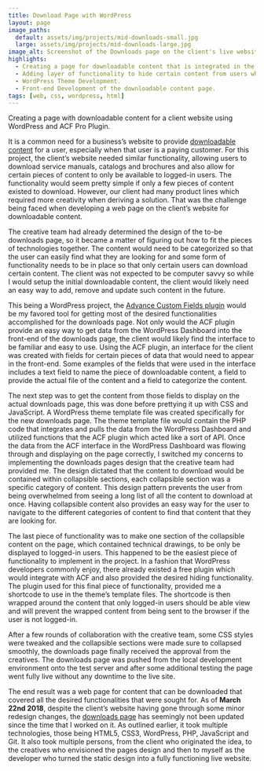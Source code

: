 ```yaml
---
title: Download Page with WordPress
layout: page
image_paths:
  default: assets/img/projects/mid-downloads-small.jpg
  large: assets/img/projects/mid-downloads-large.jpg
image_alt: Screenshot of the Downloads page on the client's live website.
highlights:
  - Creating a page for downloadable content that is integrated in the WordPress Dashboard.
  - Adding layer of functionality to hide certain content from users who are not logged in.
  - WordPress Theme Development.
  - Front-end Development of the downloadable content page.
tags: [web, css, wordpress, html]
---
```


Creating a page with downloadable content for a client website using WordPress and ACF Pro Plugin.

<!--more-->

It is a common need for a business’s website to provide [downloadable content](https://en.wikipedia.org/wiki/Downloadable_content) for a user, especially when that user is a paying customer. For this project, the client’s website needed similar functionality, allowing users to download service manuals, catalogs and brochures and also allow for certain pieces of content to only be available to logged-in users. The functionality would seem pretty simple if only a few pieces of content existed to download. However, our client had many product lines which required more creativity when deriving a solution. That was the challenge being faced when developing a web page on the client’s website for downloadable content.

The creative team had already determined the design of the to-be downloads page, so it became a matter of figuring out how to fit the pieces of technologies together. The content would need to be categorized so that the user can easily find what they are looking for and some form of functionality needs to be in place so that only certain users can download certain content. The client was not expected to be computer savvy so while I would setup the initial downloadable content, the client would likely need an easy way to add, remove and update such content in the future.

This being a WordPress project, the [Advance Custom Fields plugin](https://www.advancedcustomfields.com/) would be my favored tool for getting most of the desired functionalities accomplished for the downloads page. Not only would the ACF plugin provide an easy way to get data from the WordPress Dashboard into the front-end of the downloads page, the client would likely find the interface to be familiar and easy to use. Using the ACF plugin, an interface for the client was created with fields for certain pieces of data that would need to appear in the front-end. Some examples of the fields that were used in the interface includes a text field to name the piece of downloadable content, a field to provide the actual file of the content and a field to categorize the content.

The next step was to get the content from those fields to display on the actual downloads page, this was done before prettying it up with CSS and JavaScript. A WordPress theme template file was created specifically for the new downloads page. The theme template file would contain the PHP code that integrates and pulls the data from the WordPress Dashboard and utilized functions that the ACF plugin which acted like a sort of API. Once the data from the ACF interface in the WordPress Dashboard was flowing through and displaying on the page correctly, I switched my concerns to implementing the downloads pages design that the creative team had provided me. The design dictated that the content to download would be contained within collapsible sections, each collapsible section was a specific category of content. This design pattern prevents the user from being overwhelmed from seeing a long list of all the content to download at once. Having collapsible content also provides an easy way for the user to navigate to the different categories of content to find that content that they are looking for.

The last piece of functionality was to make one section of the collapsible content on the page, which contained technical drawings, to be only be displayed to logged-in users. This happened to be the easiest piece of functionality to implement in the project. In a fashion that WordPress developers commonly enjoy, there already existed a free plugin which would integrate with ACF and also provided the desired hiding functionality. The plugin used for this final piece of functionality, provided me a shortcode to use in the theme’s template files. The shortcode is then wrapped around the content that only logged-in users should be able view and will prevent the wrapped content from being sent to the browser if the user is not logged-in.

After a few rounds of collaboration with the creative team, some CSS styles were tweaked and the collapsible sections were made sure to collapsed smoothly, the downloads page finally received the approval from the creatives. The downloads page was pushed from the local development environment onto the test server and after some additional testing the page went fully live without any downtime to the live site.

The end result was a web page for content that can be downloaded that covered all the desired functionalities that were sought for. As of __March 22nd 2018__, despite the client’s website having gone through some minor redesign changes, the [downloads page](https://motionindexdrives.com/request-information/downloads-page/) has seemingly not been updated since the time that I worked on it. As outlined earlier, it took multiple technologies, those being HTML5, CSS3, WordPress, PHP, JavaScript and Git. It also took multiple persons, from the client who originated the idea, to the creatives who envisioned the pages design and then to  myself as the developer who turned the static design into a fully functioning live website.